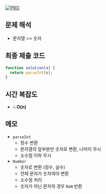 [![PRO]][Link]

## 문제 해석

- 문자열 >> 숫자

## 최종 제출 코드

```js
function solution(s) {
  return parseInt(s);
}
```

## 시간 복잡도

- **∴ O(n)**

## 메모

- `parseInt`
  - 정수 변환
  - 문자열의 앞부분만 숫자로 변환, 나머지 무시
  - 소수점 이하 무시
- `Number`
  - 숫자로 변환 (정수, 실수)
  - 전체 문자가 숫자여야 변환
  - 소수점 처리
  - 숫자가 아닌 문자의 경우 `NaN` 반환

<!---------------------------------------------------------------------------->

[PRO]: https://github.com/GoSSaChin/algorithm-js/assets/107768516/67c43b52-bc3f-4571-a249-5519021afbb0
[Link]: https://school.programmers.co.kr/learn/courses/30/lessons/12925
